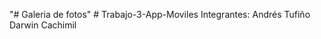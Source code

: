 "# Galeria de fotos" 
#   T r a b a j o - 3 - A p p - M o v i l e s 
 
Integrantes:
 Andrés Tufiño
Darwin Cachimil
